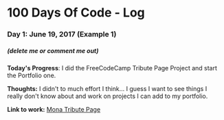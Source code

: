 # 100 Days Of Code - Log

### Day 1: June 19, 2017 (Example 1)
##### (delete me or comment me out)

**Today's Progress**: I did the FreeCodeCamp Tribute Page Project and start the Portfolio one.

**Thoughts:** I didn't to much effort I think... I guess I want to see things I really don't know about and work on projects I can add to my portfolio.

**Link to work:** [Mona Tribute Page](https://codepen.io/mbelisaire/pen/dRvmgZ)
